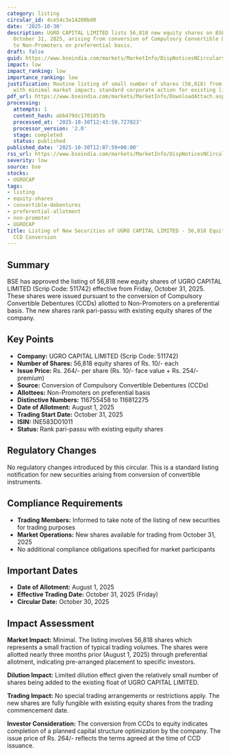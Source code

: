 ```yaml
---
category: listing
circular_id: 4ce54c3e14200bd0
date: '2025-10-30'
description: UGRO CAPITAL LIMITED lists 56,818 new equity shares on BSE effective
  October 31, 2025, arising from conversion of Compulsory Convertible Debentures issued
  to Non-Promoters on preferential basis.
draft: false
guid: https://www.bseindia.com/markets/MarketInfo/DispNoticesNCirculars.aspx?Noticeid={62200D05-2CBA-4E9B-9B44-73306E0FEE42}&noticeno=20251030-19&dt=10/30/2025&icount=19&totcount=26&flag=0
impact: low
impact_ranking: low
importance_ranking: low
justification: Routine listing of small number of shares (56,818) from CCD conversion
  with minimal market impact; standard corporate action for existing listed company
pdf_url: https://www.bseindia.com/markets/MarketInfo/DownloadAttach.aspx?id=20251030-19&attachedId=
processing:
  attempts: 1
  content_hash: abb479dc170105fb
  processed_at: '2025-10-30T12:43:59.727823'
  processor_version: '2.0'
  stage: completed
  status: published
published_date: '2025-10-30T12:07:59+00:00'
rss_url: https://www.bseindia.com/markets/MarketInfo/DispNoticesNCirculars.aspx?Noticeid={62200D05-2CBA-4E9B-9B44-73306E0FEE42}&noticeno=20251030-19&dt=10/30/2025&icount=19&totcount=26&flag=0
severity: low
source: bse
stocks:
- UGROCAP
tags:
- listing
- equity-shares
- convertible-debentures
- preferential-allotment
- non-promoter
- UGROCAP
title: Listing of New Securities of UGRO CAPITAL LIMITED - 56,818 Equity Shares from
  CCD Conversion
---
```


## Summary

BSE has approved the listing of 56,818 new equity shares of UGRO CAPITAL LIMITED (Scrip Code: 511742) effective from Friday, October 31, 2025. These shares were issued pursuant to the conversion of Compulsory Convertible Debentures (CCDs) allotted to Non-Promoters on a preferential basis. The new shares rank pari-passu with existing equity shares of the company.

## Key Points

- **Company:** UGRO CAPITAL LIMITED (Scrip Code: 511742)
- **Number of Shares:** 56,818 equity shares of Rs. 10/- each
- **Issue Price:** Rs. 264/- per share (Rs. 10/- face value + Rs. 254/- premium)
- **Source:** Conversion of Compulsory Convertible Debentures (CCDs)
- **Allottees:** Non-Promoters on preferential basis
- **Distinctive Numbers:** 116755458 to 116812275
- **Date of Allotment:** August 1, 2025
- **Trading Start Date:** October 31, 2025
- **ISIN:** INE583D01011
- **Status:** Rank pari-passu with existing equity shares

## Regulatory Changes

No regulatory changes introduced by this circular. This is a standard listing notification for new securities arising from conversion of convertible instruments.

## Compliance Requirements

- **Trading Members:** Informed to take note of the listing of new securities for trading purposes
- **Market Operations:** New shares available for trading from October 31, 2025
- No additional compliance obligations specified for market participants

## Important Dates

- **Date of Allotment:** August 1, 2025
- **Effective Trading Date:** October 31, 2025 (Friday)
- **Circular Date:** October 30, 2025

## Impact Assessment

**Market Impact:** Minimal. The listing involves 56,818 shares which represents a small fraction of typical trading volumes. The shares were allotted nearly three months prior (August 1, 2025) through preferential allotment, indicating pre-arranged placement to specific investors.

**Dilution Impact:** Limited dilution effect given the relatively small number of shares being added to the existing float of UGRO CAPITAL LIMITED.

**Trading Impact:** No special trading arrangements or restrictions apply. The new shares are fully fungible with existing equity shares from the trading commencement date.

**Investor Consideration:** The conversion from CCDs to equity indicates completion of a planned capital structure optimization by the company. The issue price of Rs. 264/- reflects the terms agreed at the time of CCD issuance.